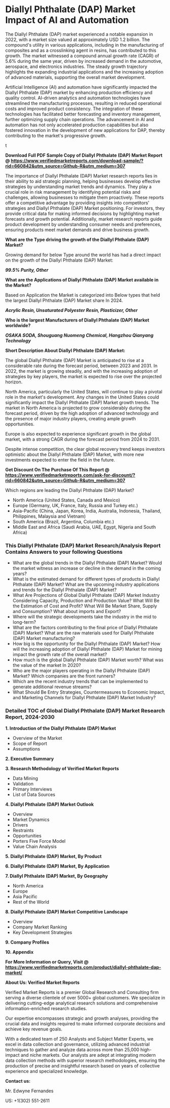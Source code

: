 <meta name="title" content="Global Diallyl Phthalate (DAP) Market Impact of AI and Automation"><meta name="description" content="The Diallyl Phthalate (DAP) market experienced a notable expansion in 2022, with a market size valued at approximately USD 1.2 billion. The compound's utility in vario"><meta name="title" content="Diallyl Phthalate (DAP) Market Size, Share, Scope, Trends, Growth, Opportunities, Analysis, Forecast"><h1>Diallyl Phthalate (DAP) Market Impact of AI and Automation</h1><p>The Diallyl Phthalate (DAP) market experienced a notable expansion in 2022, with a market size valued at approximately USD 1.2 billion. The compound's utility in various applications, including in the manufacturing of composites and as a crosslinking agent in resins, has contributed to this growth. The market witnessed a compound annual growth rate (CAGR) of 5.6% during the same year, driven by increased demand in the automotive, aerospace, and electronics industries. The steady growth trajectory highlights the expanding industrial applications and the increasing adoption of advanced materials, supporting the overall market development.</p><p>Artificial Intelligence (AI) and automation have significantly impacted the Diallyl Phthalate (DAP) market by enhancing production efficiency and quality control. AI-driven analytics and automation technologies have streamlined the manufacturing processes, resulting in reduced operational costs and improved product consistency. The integration of these technologies has facilitated better forecasting and inventory management, further optimizing supply chain operations. The advancement in AI and automation has not only accelerated production capabilities but also fostered innovation in the development of new applications for DAP, thereby contributing to the market's progressive growth.</p>t</p><p id="" class=""><strong>Download Full PDF Sample Copy of Diallyl Phthalate (DAP) Market Report @ <a href="https://www.verifiedmarketreports.com/download-sample/?rid=660842&utm_source=Github-R&utm_medium=307" target="_blank">https://www.verifiedmarketreports.com/download-sample/?rid=660842&utm_source=Github-R&utm_medium=307</a></strong></p><p>The importance of&nbsp;Diallyl Phthalate (DAP) Market research reports lies in their ability to aid strategic planning, helping businesses develop effective strategies by understanding market trends and dynamics. They play a crucial role in risk management by identifying potential risks and challenges, allowing businesses to mitigate them proactively. These reports offer a competitive advantage by providing insights into competitors' strategies and Diallyl Phthalate (DAP) Market positioning. For investors, they provide critical data for making informed decisions by highlighting market forecasts and growth potential. Additionally, market research reports guide product development by understanding consumer needs and preferences, ensuring products meet market demands and drive business growth.</p><p><strong>What are the&nbsp;Type driving the growth of the Diallyl Phthalate (DAP) Market?</strong></p><p id="" class="">Growing demand for below Type around the world has had a direct impact on the growth of the Diallyl Phthalate (DAP) Market:</p><em><strong>99.5% Purity, Other</strong></em></p><strong>What are the&nbsp;Applications&nbsp;of Diallyl Phthalate (DAP) Market available in the Market?</strong></p><p id="" class="">Based on Application the Market is categorized into Below types that held the largest Diallyl Phthalate (DAP) Market share In 2024.</p><em><strong>Acrylic Resin, Unsaturated Polyester Resin, Plasticizer, Other</strong></em></p><strong>Who is the largest Manufacturers of Diallyl Phthalate (DAP) Market worldwide?</strong></p><p><em><strong>OSAKA SODA, Shouguang Nuomeng Chemical, Hangzhou Qianyang Technology</strong></em></p><p id="" class=""><strong>Short Description About Diallyl Phthalate (DAP) Market:</strong></p><p>The global Diallyl Phthalate (DAP) Market is anticipated to rise at a considerable rate during the forecast period, between 2023 and 2031. In 2022, the market is growing steadily, and with the increasing adoption of strategies by key players, the market is expected to rise over the projected horizon.</p><p>North America, particularly the United States, will continue to play a pivotal role in the market's development. Any changes in the United States could significantly impact the Diallyl Phthalate (DAP) Market growth trends. The market in North America is projected to grow considerably during the forecast period, driven by the high adoption of advanced technology and the presence of major industry players, creating ample growth opportunities.</p><p>Europe is also expected to experience significant growth in the global market, with a strong CAGR during the forecast period from 2024 to 2031.</p><p>Despite intense competition, the clear global recovery trend keeps investors optimistic about the Diallyl Phthalate (DAP) Market, with more new investments expected to enter the field in the future.</p><p id="" class=""><strong>Get Discount On The Purchase Of This Report @ <a href="https://www.verifiedmarketreports.com/ask-for-discount/?rid=660842&utm_source=Github-R&utm_medium=307" target="_blank">https://www.verifiedmarketreports.com/ask-for-discount/?rid=660842&utm_source=Github-R&utm_medium=307</a></strong></p>Which regions are leading the Diallyl Phthalate (DAP) Market?</p><ul><li>North America (United States, Canada and Mexico)</li><li>Europe (Germany, UK, France, Italy, Russia and Turkey etc.)</li><li>Asia-Pacific (China, Japan, Korea, India, Australia, Indonesia, Thailand, Philippines, Malaysia and Vietnam)</li><li>South America (Brazil, Argentina, Columbia etc.)</li><li>Middle East and Africa (Saudi Arabia, UAE, Egypt, Nigeria and South Africa)</li></ul><h3 id="" class="">This Diallyl Phthalate (DAP) Market Research/Analysis Report Contains Answers to your following Questions</h3><ul><li>What are the global trends in the Diallyl Phthalate (DAP) Market? Would the market witness an increase or decline in the demand in the coming years?</li><li>What is the estimated demand for different types of products in Diallyl Phthalate (DAP) Market? What are the upcoming industry applications and trends for the Diallyl Phthalate (DAP) Market?</li><li>What Are Projections of Global Diallyl Phthalate (DAP) Market Industry Considering Capacity, Production and Production Value? What Will Be the Estimation of Cost and Profit? What Will Be Market Share, Supply and Consumption? What about imports and Export?</li><li>Where will the strategic developments take the industry in the mid to long-term?</li><li>What are the factors contributing to the final price of Diallyl Phthalate (DAP) Market? What are the raw materials used for Diallyl Phthalate (DAP) Market manufacturing?</li><li>How big is the opportunity for the Diallyl Phthalate (DAP) Market? How will the increasing adoption of Diallyl Phthalate (DAP) Market for mining impact the growth rate of the overall market?</li><li>How much is the global Diallyl Phthalate (DAP) Market worth? What was the value of the market In 2020?</li><li>Who are the major players operating in the Diallyl Phthalate (DAP) Market? Which companies are the front runners?</li><li>Which are the recent industry trends that can be implemented to generate additional revenue streams?</li><li>What Should Be Entry Strategies, Countermeasures to Economic Impact, and Marketing Channels for Diallyl Phthalate (DAP) Market Industry?</li></ul><h3 id="" class="">Detailed TOC of Global Diallyl Phthalate (DAP) Market Research Report, 2024-2030</h3><p id="" class=""><strong>1. Introduction of the Diallyl Phthalate (DAP) Market</strong></p><ul><li>Overview of the Market</li><li>Scope of Report</li><li>Assumptions</li></ul><p id="" class=""><strong>2. Executive Summary</strong></p><p id="" class=""><strong>3. Research Methodology of Verified Market Reports</strong></p><ul><li>Data Mining</li><li>Validation</li><li>Primary Interviews</li><li>List of Data Sources</li></ul><p id="" class=""><strong>4. Diallyl Phthalate (DAP) Market Outlook</strong></p><ul><li>Overview</li><li>Market Dynamics</li><li>Drivers</li><li>Restraints</li><li>Opportunities</li><li>Porters Five Force Model</li><li>Value Chain Analysis</li></ul><p id="" class=""><strong>5. Diallyl Phthalate (DAP) Market, By Product</strong></p><p id="" class=""><strong>6. Diallyl Phthalate (DAP) Market, By Application</strong></p><p id="" class=""><strong>7. Diallyl Phthalate (DAP) Market, By Geography</strong></p><ul><li>North America</li><li>Europe</li><li>Asia Pacific</li><li>Rest of the World</li></ul><p id="" class=""><strong>8. Diallyl Phthalate (DAP) Market Competitive Landscape</strong></p><ul><li>Overview</li><li>Company Market Ranking</li><li>Key Development Strategies</li></ul><p id="" class=""><strong>9. Company Profiles</strong></p><p id="" class=""><strong>10. Appendix</strong></p><p id="" class=""><strong>For More Information or Query, Visit @ <a href="https://www.verifiedmarketreports.com/product/diallyl-phthalate-dap-market/" target="_blank">https://www.verifiedmarketreports.com/product/diallyl-phthalate-dap-market/</a></strong></p><p id="" class=""><strong>About Us: Verified Market Reports</strong></p><p id="" class="">Verified Market Reports is a premier Global Research and Consulting firm serving a diverse clientele of over 5000+ global customers. We specialize in delivering cutting-edge analytical research solutions and comprehensive information-enriched research studies.</p><p id="" class="">Our expertise encompasses strategic and growth analyses, providing the crucial data and insights required to make informed corporate decisions and achieve key revenue goals.</p><p id="" class="">With a dedicated team of 250 Analysts and Subject Matter Experts, we excel in data collection and governance, utilizing advanced industrial techniques to gather and analyze data across more than 25,000 high-impact and niche markets. Our analysts are adept at integrating modern data collection methods with superior research methodologies, ensuring the production of precise and insightful research based on years of collective experience and specialized knowledge.</p><p id="" class=""><strong>Contact us:</strong></p><p id="" class="">Mr. Edwyne Fernandes</p><p id="" class="">US: +1(302) 551-2611</p>